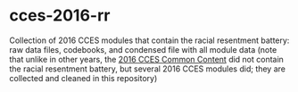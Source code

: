 # cces-2016-rr

Collection of 2016 CCES modules that contain the racial resentment battery: raw data files, codebooks, and condensed file with all module data (note that unlike in other years, the [2016 CCES Common Content](https://dataverse.harvard.edu/dataset.xhtml?persistentId=doi%3A10.7910/DVN/GDF6Z0) did not contain the racial resentment battery, but several 2016 CCES modules did; they are collected and cleaned in this repository)